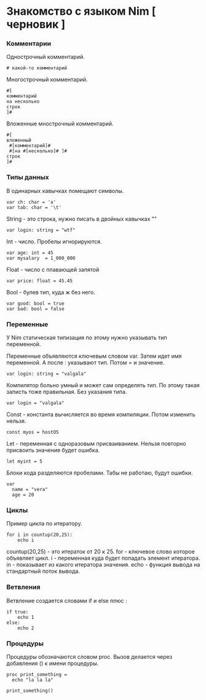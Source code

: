 # Знакомство с языком Nim [ черновик ]

### Комментарии

Однострочный комментарий.
```
# какой-то комментарий
```
Многострочный комментарий.
```
#[
комментарий
на несколько
строк
]#
```
Вложенные мнострочный комментарий.
```
#[
вложенный
 #[комментарий]#
 #[на #[несколько]# ]#
строк
]#

```

### Типы данных

В одинарных кавычках помещают символы.
```
var ch: char = 'a'
var tab: char = '\t'
```
String - это строка, нужно писать в двойных кавычках ""
```
var login: string = "wtf"
```
Int - число.
Пробелы игнорируются.
```
var age: int = 45
var mysalary  = 1_000_000
```
Float - число с плавающей запятой
```
var price: float = 45.45
```
Bool - булев тип, куда ж без него.
```
var good: bool = true
var bad: bool = false
```

### Переменные
У Nim статическая типизация по этому нужно указывать тип переменной.

Переменные объявляются ключевым словом var. 
Затем идет имя переменной. 
А после : указывают тип. 
Потом = и значение.
```
var login: string = "valgala"
```
Компилятор больно умный и может сам определять тип. 
По этому такая записть тоже правильная. Без указания типа. 
```
var login = "valgala"
```
Const - константа вычисляется во время компиляции.
Потом изменить нельзя.
```
const myos = hostOS
```
Let - переменная с одноразовым присваиванием. 
Нельзя повторно присвоить значение будет ошибка.
```
let myint = 5
```
Блоки кода разделяются пробелами. Табы не работаю, будут ошибки.
```
var
  name = "vera"
  age = 20
```

### Циклы
Пример цикла по итератору.
```
for i in countup(20,25):
    echo i
```
countup(20,25) - это итераток от 20 к 25.
for - ключевое слово которое объявляет цикл.
i - переменная куда будет попадать элемент итератора.
in - показывает из какого итератора значения.
echo - функция вывода на стандартный поток вывода.

### Ветвления
Ветвление создается словами if и else плюс :
```
if true:
    echo 1
else:
    echo 2
```

### Процедуры
Процедуры обозначаются словом proc.
Вызов делается через добавления () к имени процедуры.
```
proc print_something =
  echo "la la la"

print_something()
```